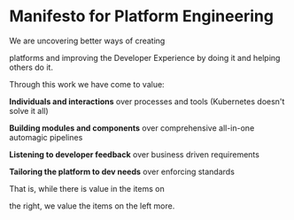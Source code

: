 # Manifesto for Platform Engineering

We are uncovering better ways of creating 

platforms and improving the Developer Experience by doing it and helping others do it.

Through this work we have come to value:

**Individuals and interactions** over processes and tools (Kubernetes doesn't solve it all)

**Building modules and components** over comprehensive all-in-one automagic pipelines

**Listening to developer feedback** over business driven requirements

**Tailoring the platform to dev needs** over enforcing standards

That is, while there is value in the items on

the right, we value the items on the left more.
